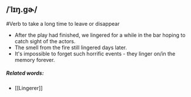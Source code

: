 ## /ˈlɪŋ.ɡɚ/ 
#Verb
to take a long time to leave or disappear

- After the play had finished, we lingered for a while in the bar hoping to catch sight of the actors.
- The smell from the fire still lingered days later.
- It's impossible to forget such horrific events - they linger on/in the memory forever.

##### Related words:
- [[Lingerer]]